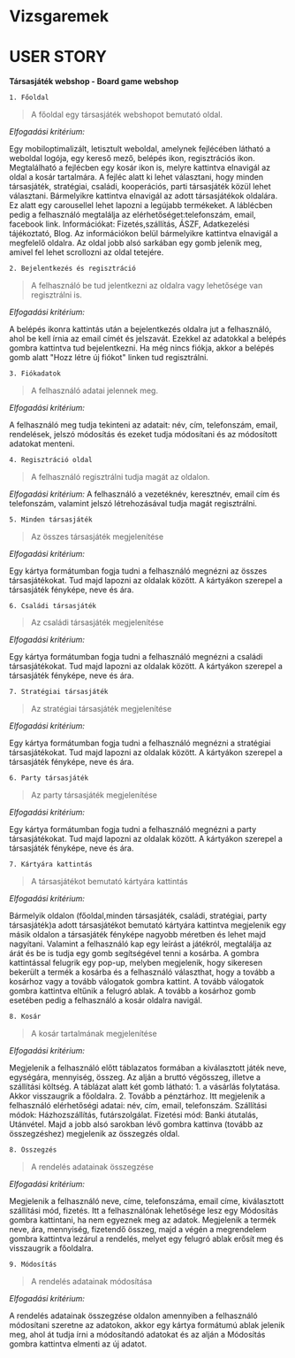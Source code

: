 # Vizsgaremek
# USER STORY
**Társasjáték webshop - Board game webshop**

```sh
1. Főoldal
```
> A főoldal egy társasjáték webshopot bemutató oldal.

*Elfogadási kritérium:*

Egy mobiloptimalizált, letisztult weboldal, amelynek fejlécében látható a weboldal logója, egy kereső mező, belépés ikon, regisztrációs ikon. Megtalálható a fejlécben egy kosár ikon is, melyre kattintva elnavigál az oldal a kosár tartalmára.
A fejléc alatt ki lehet választani, hogy minden társasjáték, stratégiai, családi, kooperációs, parti társasjáték közül lehet választani. Bármelyikre kattintva elnavigál az adott társasjátékok oldalára.
Ez alatt egy carousellel lehet lapozni a legújabb termékeket.
A láblécben pedig a felhasználó megtalálja az elérhetőséget:telefonszám, email, facebook link.
Információkat:  Fizetés,szállítás, ÁSZF, Adatkezelési tájékoztató, Blog. Az információkon belül bármelyikre kattintva elnavigál a megfelelő oldalra.
Az oldal jobb alsó sarkában egy gomb jelenik meg, amivel fel lehet scrollozni az oldal tetejére.

```sh
2. Bejelentkezés és regisztráció
```

> A felhasználó be tud jelentkezni az oldalra vagy lehetősége van regisztrálni is.

*Elfogadási kritérium:*

A belépés ikonra kattintás után a bejelentkezés oldalra jut a felhasználó, ahol be kell írnia az email címét és jelszavát. Ezekkel az adatokkal a belépés gombra kattintva tud bejelentkezni.
Ha még nincs fiókja, akkor a belépés gomb alatt "Hozz létre új fiókot" linken tud regisztrálni.

```sh
3. Fiókadatok
```

> A felhasználó adatai jelennek meg.

*Elfogadási kritérium:*

A felhasználó meg tudja tekinteni az adatait: név, cím, telefonszám, email, rendelések, jelszó módosítás és ezeket tudja módosítani és az módosított adatokat menteni.

```sh
4. Regisztráció oldal
```

> A felhasználó regisztrálni tudja magát az oldalon.

*Elfogadási kritérium:*
A felhasználó a vezetéknév, keresztnév, email cím és telefonszám, valamint jelszó létrehozásával tudja magát regisztrálni.

```sh
5. Minden társasjáték
```

> Az összes társasjáték megjelenítése

*Elfogadási kritérium:*

Egy kártya formátumban fogja tudni a felhasználó megnézni az összes társasjátékokat. Tud majd lapozni az oldalak között. A kártyákon szerepel a társasjáték fényképe, neve és ára.


```sh
6. Családi társasjáték
```

> Az családi társasjáték megjelenítése

*Elfogadási kritérium:*

Egy kártya formátumban fogja tudni a felhasználó megnézni a családi társasjátékokat. Tud majd lapozni az oldalak között. A kártyákon szerepel a társasjáték fényképe, neve és ára.


```sh
7. Stratégiai társasjáték
```

> Az stratégiai társasjáték megjelenítése

*Elfogadási kritérium:*

Egy kártya formátumban fogja tudni a felhasználó megnézni a stratégiai társasjátékokat. Tud majd lapozni az oldalak között. A kártyákon szerepel a társasjáték fényképe, neve és ára.


```sh
6. Party társasjáték
```

> Az party társasjáték megjelenítése

*Elfogadási kritérium:*

Egy kártya formátumban fogja tudni a felhasználó megnézni a party társasjátékokat. Tud majd lapozni az oldalak között. A kártyákon szerepel a társasjáték fényképe, neve és ára.

```sh
7. Kártyára kattintás
```

> A társasjátékot bemutató kártyára kattintás

*Elfogadási kritérium:*

Bármelyik oldalon (főoldal,minden társasjáték, családi, stratégiai, party társasjáték)a adott társasjátékot bemutató kártyára kattintva megjelenik egy másik oldalon a társasjáték fényképe nagyobb méretben és lehet majd nagyítani. Valamint a felhasználó kap egy leírást a játékról, megtalálja az árát és be is tudja egy gomb segítségével tenni a kosárba. A gombra kattintással felugrik egy pop-up, melyben megjelenik, hogy sikeresen bekerült a termék a kosárba és a felhasználó választhat, hogy a tovább a kosárhoz vagy a tovább válogatok gombra kattint. A tovább válogatok gombra kattintva eltűnik a felugró ablak. A tovább a kosárhoz gomb esetében pedig a felhasználó a kosár oldalra navigál.


```sh
8. Kosár
```

> A kosár tartalmának megjelenítése

*Elfogadási kritérium:*

Megjelenik a felhasználó előtt táblazatos formában a kiválasztott játék neve, egységára, mennyiség, összeg. Az alján a bruttó végösszeg, illetve a szállítási költség.
A táblázat alatt két gomb látható: 1. a vásárlás folytatása. Akkor visszaugrik a főoldalra. 2. Tovább a pénztárhoz. Itt megjelenik a felhasználó elérhetőségi adatai: név, cím, email, telefonszám.
Szállítási módok: Házhozszállítás, futárszolgálat. Fizetési mód: Banki átutalás, Utánvétel. Majd a jobb alsó sarokban lévő gombra kattinva (tovább az összegzéshez) megjelenik az összegzés oldal.

```sh
8. Összegzés
```

> A rendelés adatainak összegzése

*Elfogadási kritérium:*

Megjelenik a felhasználó neve, címe, telefonszáma, email címe, kiválasztott szállítási mód, fizetés. Itt a felhasználónak lehetősége lesz egy Módosítás gombra kattintani, ha nem egyeznek meg az adatok. Megjelenik a termék neve, ára, mennyiség, fizetendő összeg, majd a végén a megrendelem gombra kattintva lezárul a rendelés, melyet egy felugró ablak erősít meg és visszaugrik a főoldalra.

```sh
9. Módosítás
```

> A rendelés adatainak módosítása

*Elfogadási kritérium:*

A rendelés adatainak összegzése oldalon amennyiben a felhasználó módosítani szeretne az adatokon, akkor egy kártya formátumú ablak jelenik meg, ahol át tudja írni a módosítandó adatokat és az alján a Módosítás gombra kattintva elmenti az új adatot.
